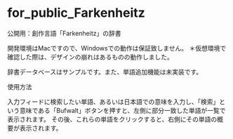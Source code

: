 # for_public_Farkenheitz
公開用：創作言語「Farkenheitz」の辞書

開発環境はMacですので、Windowsでの動作は保証致しません。
＊仮想環境で確認した際は、デザインの崩れはあるものの動作しました。

辞書データベースはサンプルです。また、単語追加機能は未実装です。

使用方法

入力フィードに検索したい単語、あるいは日本語での意味を入力し、「検索」という意味である「Bufwalt」ボタンを押すと、左側に部分一致した単語が一覧で表示されます。
その後、これらの単語をクリックすると、右側にその単語の概要が表示されます。
